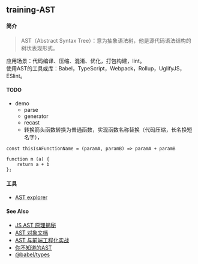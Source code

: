 ## training-AST


#### 简介

> AST（Abstract Syntax Tree）：意为抽象语法树，他是源代码语法结构的树状表现形式。

应用场景：代码编译、压缩、混淆、优化，打包构建，lint。  
使用AST的工具或库：Babel，TypeScript，Webpack，Rollup，UglifyJS，ESlint。

#### TODO

- demo
    - parse
    - generator
    - recast
    - 转换箭头函数转换为普通函数，实现函数名称替换（代码压缩，长名换短名字），

```
const thisIsAFunctionName = (paramA, paramB) => paramA + paramB

function m (a) {
    return a + b
};
```

#### 工具

- [AST explorer](https://astexplorer.net/)

#### See Also

- [JS AST 原理揭秘](https://zhaomenghuan.js.org/blog/js-ast-principle-reveals.html)
- [AST 对象文档](https://developer.mozilla.org/zh-CN/docs/Mozilla/Projects/SpiderMonkey/Parser_API)
- [AST 与前端工程化实战](https://zhuanlan.zhihu.com/p/77696194)
- [你不知道的AST](https://aszero.com/2020/06/03/%E4%BD%A0%E4%B8%8D%E7%9F%A5%E9%81%93%E7%9A%84AST/)
- [@babel/types](https://babeljs.io/docs/en/babel-types)
